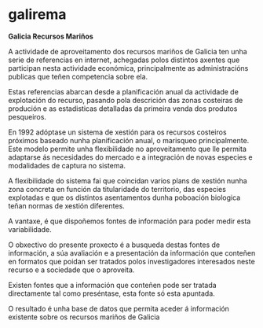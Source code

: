 # galirema

__Galicia Recursos Mariños__

A actividade de aproveitamento dos recursos mariños de Galicia ten unha serie de referencias en internet, achegadas polos distintos axentes que participan nesta actividade económica, principalmente as administracións publicas que teñen competencia sobre ela.

Estas referencias abarcan desde a planificación anual da actividade de explotación do recurso, pasando pola descrición das zonas costeiras de produción e as estadisticas detalladas da primeira venda dos produtos pesqueiros.

En 1992 adóptase un sistema de xestión para os recursos costeiros próximos baseado nunha planificación anual, o marisqueo principalmente. Este modelo permite unha flexibilidade no aproveitamento que lle permita adaptarse ás necesidades do mercado e a integración de novas especies e modalidades de captura no sistema.

A flexibilidade do sistema fai que coincidan varios plans de xestión nunha zona concreta en función da titularidade do territorio, das especies explotadas e que os distintos asentamentos dunha poboación biologica teñan normas de xestión diferentes.

A vantaxe, é que dispoñemos fontes de información para poder medir esta variabilidade.

O obxectivo do presente proxecto é a busqueda destas fontes de información, a súa avaliación e a presentación da información que conteñen en formatos que poidan ser tratados polos investigadores interesados neste recurso e a sociedade que o aproveita.

Existen fontes que a información que conteñen pode ser tratada directamente tal como preséntase, esta fonte só esta apuntada.

O resultado é unha base de datos que permita aceder á información existente sobre os recursos mariños de Galicia

